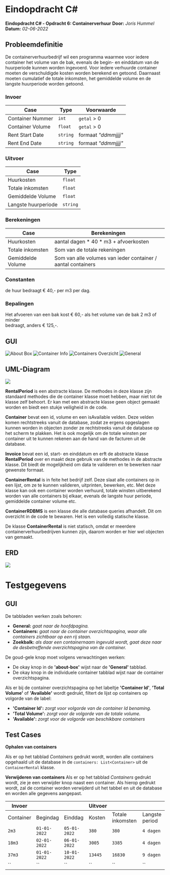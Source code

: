 # Eindopdracht C#
**Eindopdracht C# - Opdracht 6: Containerverhuur** 
**Door:** *Joris Hummel*
**Datum:** *02-06-2022*

## Probleemdefinitie

De containerverhuurbedrijf wil een programma waarmee voor iedere container het volume van de bak, evenals de begin- en einddatum van de huurperiode kunnen worden ingevoerd. Voor iedere verhuurde container moeten de verschuldigde kosten worden berekend en getoond. Daarnaast moeten cumulatief de totale inkomsten, het gemiddelde volume en de langste huurperiode worden getoond.


### Invoer
|Case|Type|Voorwaarde|
|--|--|--|
|Container Nummer|`int`|`getal` > 0|
|Container Volume|`float`| `getal` > 0|
|Rent Start Date|`string`|formaat *"ddmmjjjj"*|
|Rent End Date|`string`|formaat *"ddmmjjjj"*|


### Uitvoer
|Case|Type|
|--|--|
|Huurkosten|`float`|
|Totale inkomsten|`float`|
|Gemiddelde Volume|`float`|
|Langste huurperiode|`string`|

### Berekeningen
|Case|Berekeningen|
|--|--|
|Huurkosten|aantal dagen * 40 * m3 + afvoerkosten|
|Totale inkomsten|Som van de totale rekeningen|
|Gemiddelde Volume|Som van alle volumes van ieder container / aantal containers|

### Constanten
de huur bedraagt € 40,- per m3 per dag.

### Bepalingen
Het afvoeren van een bak kost € 60,- als het volume van de bak 2 m3 of minder  
bedraagt, anders € 125,-.  


## GUI

![About Box](./img/About%20Box.png)
![Container Info](./img/Container%20Info.png)
![Containers Overzicht](./img/Containers.png)
![General](./img/General.png)


## UML-Diagram

![](https://mermaid.ink/img/pako:eNqlVcGO2yAQ_RWE9pA0zqq9ovaw3fRQKZVWSdWTL6yZpKgYtoAtVavst3dsHBvbeNuqPljAe4xn3mPwMy2MAMpoobhzO8nPlpe5JvgIaaHw0miyP4SVlkPujfZcarAHwIF6DljzbIsr5BjZS-dfeu7LwNpMAqzWEXYG_9Xg4oM1J-ndak1OynA_ZuyNPoPzYfsDWGkEEp23Up_HzG9GVSXc1WD5GRLBuBB9Nqu6JbNAWpPaSLFE7QtlgxyzHRZKU8Pfb7okVSaxwFIwInVUwXaUdMx0dzWXij8qBB-NURH21Ep29SgImDRoIkmS0qWUkRE3I7MEUjbfG5c0GcXufA25MhKmCbkCQHL69vb2TU7J--0WJ-9w1OcY69rRXxe1d-rzDHKeW7_jHosS-I4Q0CK1vukKmcbMSBQqnN2M9DHCwnoeppf7f-OhBcutU3BVVAp3BoP6b5EPRFdKjQ5w5F1nyXB20YhFV0L7Tnc0xIGy-_jlOLJ5CZ5eTQ0Sm9yUi6gONxqWfPyphnlcuTIOIiaWrtmYjdqXolsrS65FRixwEamDEMrOD-3q7F4okO3_dC_cTJp203yih7Fnbl65YUfc65HBHZOOaLkCFPx7NqGGdI8mUw-YWwo_v4kuNKMl2JJLgb-n1sqc-u9QQk4ZDgW3P3Ka64ZXPTU990lIbyxlJ64cZJRX3hx_6YIybyu4krpfXMe6_Ab4Cz7P)

**RentalPeriod** is een abstracte klasse. De methodes in deze klasse zijn standaard methodes die de container klasse moet hebben, maar niet tot de klasse zelf behoort. Er kan met een abstracte klasse geen object gemaakt worden en biedt een stukje veiligheid in de code.

**Container** bevat een id, volume en een isAvailable velden. Deze velden komen rechtstreeks vanuit de database, zodat ze ergens opgeslagen kunnen worden in objecten zonder ze rechtstreeks vanuit de database op het scherm te plakken. Het is ook mogelijk om de totale winsten per container uit te kunnen rekenen aan de hand van de facturen uit de database.

**Invoice** bevat een id, start- en einddatum en erft de abstracte klasse **RentalPeriod** over en maakt deze gebruik van de methodes in de abstracte klasse.
Dit biedt de mogelijkheid om data te valideren en te bewerken naar gewenste formaat.

**ContainerRental** is in feite het bedrijf zelf. Deze slaat alle containers op in een lijst, om ze te kunnen valideren, uitprinten, bewerken, etc. Met deze klasse kan ook een container worden verhuurd, totale winsten uitberekend worden van alle containers bij elkaar, evenals de langste huur periode, gemiddelde container volume etc.

**ContainerRDBMS** is een klasse die alle database queries afhandelt. Dit om overzicht in de code te bewaren. Het is een volledig statische klasse.

De klasse **ContainerRental** is niet statisch, omdat er meerdere containerverhuurbedrijven kunnen zijn, daarom worden er hier wel objecten van gemaakt.

## ERD

![](https://mermaid.ink/img/pako:eNp9kMEKwjAMhl8l5OxeYDdxCuJF8LpLtkYtdo102UDm3t1WpxMPpoeW7_9J0n_AWgxjjhwKS6dATekh1kq8kvUc4H7PMhlg63uxNUMOJcbzYxpeIJX1ClsD-92Mjk5IoRfXNTzTSsSBbZc9WUeVm5QRXvd73v_OCX22iNrmSzOkDK1S0CK-fjh7M9NxFlPhAhsODVkTc3nOL1HPHHfH9HtD4ZISGKOvu6Zua2NVAuZHci0vkDqVw83XmGvo-G2a4p1c4wPCeHIY)

# Testgegevens


## GUI
De tabbladen werken zoals behoren:
- **General:** *gaat naar de hoofdpagina.*
- **Containers:** *gaat naar de container overzichtspagina, waar alle containers zichtbaar op een rij staan.*
- **Zoekbalk:** *als daar een containernaam ingevuld wordt, gaat deze naar de desbetreffende overzichtspagina van de container.*


De goud-gele knop moet volgens verwachtingen werken:
- De okay knop in de **'about-box'** wijst naar de **'General'** tabblad.
- De okay knop in de individuele container tabblad wijst naar de container overzichtspagina.


Als er bij de container overzichtspagina op het labeltje **'Container Id'**, **'Total Volume'** of **'Available'** wordt gedrukt, filtert de lijst op containers op volgorde van de label:
- **'Container Id':** *zorgt voor volgorde van de container Id benaming.*
- **'Total Volume':** *zorgt voor de volgorde van de totale volume.*
- **'Available':** *zorgt voor de volgorde van beschikbare containers*

## Test Cases
**Ophalen van containers**

Als er op het tabblad *Containers* gedrukt wordt, worden alle containers opgehaald uit de database in de `containers: List<Container>` uit de `ContainerRental` klasse. 

**Verwijderen van containers**
Als er op het tabblad *Containers* gedrukt wordt, zie je een verwijder knop naast een container. Als hierop gedrukt wordt, zal de container worden verwijderd uit het tabbel en uit de database en worden alle gegevens aangepast.


|Invoer|||Uitvoer|||
|--|--|--|--|--|--|
|Container| Begindag|Einddag|Kosten|Totale inkomsten|Langste period|
|`2m3`|`01-01-2022`|`05-01-2022`|`380`|`380`|`4 dagen`|
|`18m3`|`02-01-2022`|`06-01-2022`|`3005`|`3385`|`4 dagen`|
|`37m3`|`01-01-2022`|`10-01-2022`|`13445`|`16830`|`9 dagen`|
|``|``|``|``|``|``|


